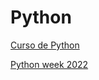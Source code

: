 # Python

[Curso de Python]( http://www.youtube.com/playlist?list=PLx4x_zx8csUhuVgWfy7keQQAy7t1J35TR)



[Python week 2022](https://youtube.com/playlist?list=PLf-O3X2-mxDlfAv8IOfic1sHArdwrrkgh)